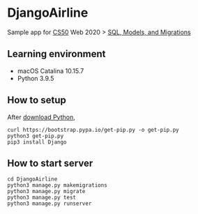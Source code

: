 # DjangoAirline
Sample app for [CS50](https://cs50.jp/) Web 2020 > [SQL, Models, and Migrations](https://cs50.jp/web/2020/sql-models-and-migrations/notes/)

## Learning environment
* macOS Catalina 10.15.7
* Python 3.9.5

## How to setup
After [download Python](https://www.python.org/downloads/),
```
curl https://bootstrap.pypa.io/get-pip.py -o get-pip.py
python3 get-pip.py
pip3 install Django
```

## How to start server
```
cd DjangoAirline
python3 manage.py makemigrations
python3 manage.py migrate
python3 manage.py test
python3 manage.py runserver
```
